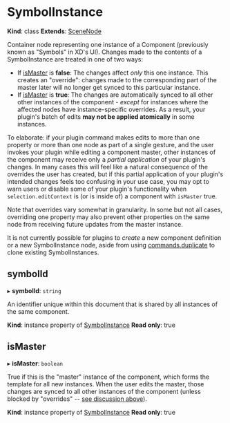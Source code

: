 # SymbolInstance

**Kind**: class
**Extends**: [SceneNode](#scenenode)

Container node representing one instance of a Component (previously known as "Symbols" in XD's UI). Changes made to the contents of a
SymbolInstance are treated in one of two ways:

- If [isMaster](#symbolinstance-ismaster) is **false**: The changes affect _only_ this one instance. This creates an "override":
  changes made to the corresponding part of the master later will no longer get synced to this particular instance.
- If [isMaster](#symbolinstance-ismaster) is **true**: The changes are automatically synced to all other other instances of the
  component - _except_ for instances where the affected nodes have instance-specific overrides. As a result, your plugin's batch
  of edits **may not be applied atomically** in some instances.

To elaborate: if your plugin command makes edits to more than one property or more than one node as part of a single gesture, and the
user invokes your plugin while editing a component master, other instances of the component may receive only a _partial application_
of your plugin's changes. In many cases this will feel like a natural consequence of the overrides the user has created, but if this
partial application of your plugin's intended changes feels too confusing in your use case, you may opt to warn users or disable some
of your plugin's functionality when `selection.editContext` is (or is inside of) a component with `isMaster` true.

Note that overrides vary somewhat in granularity. In some but not all cases, overriding one property may also prevent other properties
on the same node from receiving future updates from the master instance.

It is not currently possible for plugins to _create_ a new component definition or a new SymbolInstance node, aside from using
[commands.duplicate](/develop/reference/commands/#module_commands-duplicate) to clone existing SymbolInstances.

## symbolId

▸ **symbolId**: `string`

An identifier unique within this document that is shared by all instances of the same component.

**Kind**: instance property of [SymbolInstance](#symbolinstance)
**Read only**: true

## isMaster

▸ **isMaster**: `boolean`

True if this is the "master" instance of the component, which forms the template for all new instances. When the user edits the master,
those changes are synced to all other instances of the component (unless blocked by "overrides" -- [see discussion above](#symbolinstance)).

**Kind**: instance property of [SymbolInstance](#symbolinstance)
**Read only**: true
